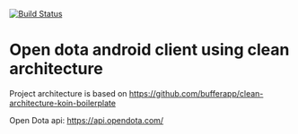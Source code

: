 [![Build Status](https://app.bitrise.io/app/c87d7eb47e3d847b/status.svg?token=8Z1yPHlnhxflhazx7m-OoQ&branch=master
)](https://app.bitrise.io/app/c87d7eb47e3d847b)


# Open dota android client using clean architecture

Project architecture is based on https://github.com/bufferapp/clean-architecture-koin-boilerplate

Open Dota api: https://api.opendota.com/
